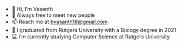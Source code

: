 - 👋 Hi, I’m Vasanth
- 🤝 Always free to meet new people 
- 📫 Reach me at bvasanth18@gmail.com
- 🧬 I graduated from Rutgers University with a Biology degree in 2021
- 💻 I’m currently studying Computer Science at Rutgers University


<!---
vvhawk/vvhawk is a ✨ special ✨ repository because its `README.md` (this file) appears on your GitHub profile.
You can click the Preview link to take a look at your changes.
--->
